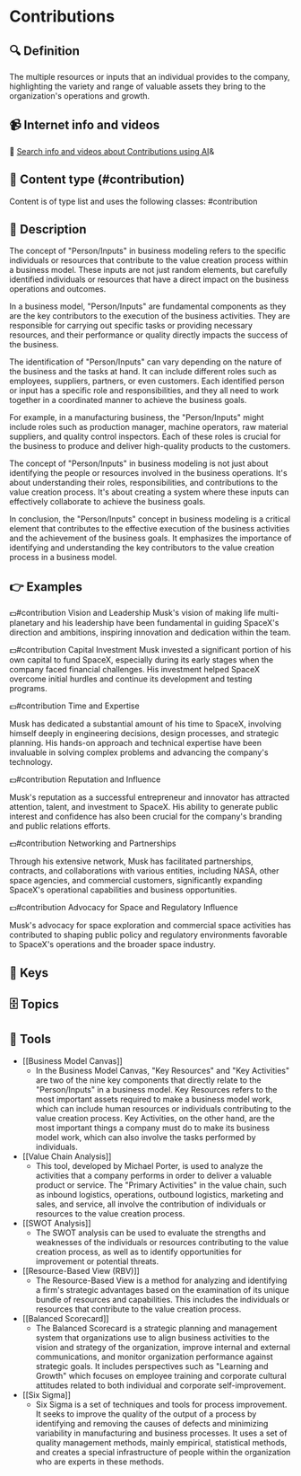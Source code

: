 
# Contributions


## 🔍 Definition
The multiple resources or inputs that an individual provides to the company, highlighting the variety and range of valuable assets they bring to the organization's operations and growth.


## 📹 Internet info and videos
🤖 [Search info and videos about Contributions using AI](https://www.perplexity.ai/search?q=videos+about+Contributions:+
)&

## 📰 Content type (#contribution)
Content is of type list and uses the following classes: #contribution


## 📖 Description
The concept of "Person/Inputs" in business modeling refers to the specific individuals or resources that contribute to the value creation process within a business model. These inputs are not just random elements, but carefully identified individuals or resources that have a direct impact on the business operations and outcomes.

In a business model, "Person/Inputs" are fundamental components as they are the key contributors to the execution of the business activities. They are responsible for carrying out specific tasks or providing necessary resources, and their performance or quality directly impacts the success of the business.

The identification of "Person/Inputs" can vary depending on the nature of the business and the tasks at hand. It can include different roles such as employees, suppliers, partners, or even customers. Each identified person or input has a specific role and responsibilities, and they all need to work together in a coordinated manner to achieve the business goals.

For example, in a manufacturing business, the "Person/Inputs" might include roles such as production manager, machine operators, raw material suppliers, and quality control inspectors. Each of these roles is crucial for the business to produce and deliver high-quality products to the customers.

The concept of "Person/Inputs" in business modeling is not just about identifying the people or resources involved in the business operations. It's about understanding their roles, responsibilities, and contributions to the value creation process. It's about creating a system where these inputs can effectively collaborate to achieve the business goals.

In conclusion, the "Person/Inputs" concept in business modeling is a critical element that contributes to the effective execution of the business activities and the achievement of the business goals. It emphasizes the importance of identifying and understanding the key contributors to the value creation process in a business model.

## 👉 Examples

💵#contribution Vision and Leadership
Musk's vision of making life multi-planetary and his leadership have been fundamental in guiding SpaceX's direction and ambitions, inspiring innovation and dedication within the team.

💵#contribution Capital Investment
Musk invested a significant portion of his own capital to fund SpaceX, especially during its early stages when the company faced financial challenges. His investment helped SpaceX overcome initial hurdles and continue its development and testing programs.

💵#contribution Time and Expertise

Musk has dedicated a substantial amount of his time to SpaceX, involving himself deeply in engineering decisions, design processes, and strategic planning. His hands-on approach and technical expertise have been invaluable in solving complex problems and advancing the company's technology.

💵#contribution Reputation and Influence

Musk's reputation as a successful entrepreneur and innovator has attracted attention, talent, and investment to SpaceX. His ability to generate public interest and confidence has also been crucial for the company's branding and public relations efforts.

💵#contribution Networking and Partnerships

Through his extensive network, Musk has facilitated partnerships, contracts, and collaborations with various entities, including NASA, other space agencies, and commercial customers, significantly expanding SpaceX's operational capabilities and business opportunities.

💵#contribution Advocacy for Space and Regulatory Influence

Musk's advocacy for space exploration and commercial space activities has contributed to shaping public policy and regulatory environments favorable to SpaceX's operations and the broader space industry.


## 🔑 Keys



## 🗄️ Topics


## 🧰 Tools
- [[Business Model Canvas]]
  - In the Business Model Canvas, "Key Resources" and "Key Activities" are two of the nine key components that directly relate to the "Person/Inputs" in a business model. Key Resources refers to the most important assets required to make a business model work, which can include human resources or individuals contributing to the value creation process. Key Activities, on the other hand, are the most important things a company must do to make its business model work, which can also involve the tasks performed by individuals.
- [[Value Chain Analysis]]
  - This tool, developed by Michael Porter, is used to analyze the activities that a company performs in order to deliver a valuable product or service. The "Primary Activities" in the value chain, such as inbound logistics, operations, outbound logistics, marketing and sales, and service, all involve the contribution of individuals or resources to the value creation process.
- [[SWOT Analysis]]
  - The SWOT analysis can be used to evaluate the strengths and weaknesses of the individuals or resources contributing to the value creation process, as well as to identify opportunities for improvement or potential threats.
- [[Resource-Based View (RBV)]]
  - The Resource-Based View is a method for analyzing and identifying a firm's strategic advantages based on the examination of its unique bundle of resources and capabilities. This includes the individuals or resources that contribute to the value creation process.
- [[Balanced Scorecard]]
  - The Balanced Scorecard is a strategic planning and management system that organizations use to align business activities to the vision and strategy of the organization, improve internal and external communications, and monitor organization performance against strategic goals. It includes perspectives such as "Learning and Growth" which focuses on employee training and corporate cultural attitudes related to both individual and corporate self-improvement.
- [[Six Sigma]]
  - Six Sigma is a set of techniques and tools for process improvement. It seeks to improve the quality of the output of a process by identifying and removing the causes of defects and minimizing variability in manufacturing and business processes. It uses a set of quality management methods, mainly empirical, statistical methods, and creates a special infrastructure of people within the organization who are experts in these methods.
